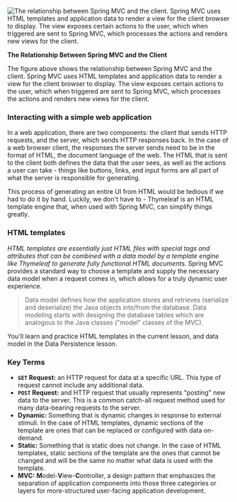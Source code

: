 ![The relationship between Spring MVC and the client. Spring MVC uses HTML templates and application data to render a view for the client browser to display. The view exposes certain actions to the user, which when triggered are sent to Spring MVC, which processes the actions and renders new views for the client.](https://video.udacity-data.com/topher/2020/June/5ed974a8_l3-7-big-picture/l3-7-big-picture.png)

**The Relationship Between Spring MVC and the Client**

The figure above shows the relationship between Spring MVC and the client. Spring MVC uses HTML templates and application data to render a view for the client browser to display. The view exposes certain actions to the user, which when triggered are sent to Spring MVC, which processes the actions and renders new views for the client.

### Interacting with a simple web application

In a web application, there are two components: the client that sends HTTP requests, and the server, which sends HTTP responses back. In the case of a web browser client, the responses the server sends need to be in the format of HTML, the document language of the web. The HTML that is sent to the client both defines the data that the user sees, as well as the actions a user can take - things like buttons, links, and input forms are all part of what the server is responsible for generating.

This process of generating an entire UI from HTML would be tedious if we had to do it by hand. Luckily, we don't have to - Thymeleaf is an HTML template engine that, when used with Spring MVC, can simplify things greatly.

### HTML templates

*HTML templates are essentially just HTML files with special tags and attributes that can be combined with a data model by a template engine like Thymeleaf to generate fully functional HTML documents.* Spring MVC provides a standard way to choose a template and supply the necessary data model when a request comes in, which allows for a truly dynamic user experience.

> Data model defines how the application stores and retrieves (serialize and deserialize) the Java objects into/from the database. Data modeling starts with designing the database tables which are analogous to the Java classes ("model" classes of the MVC).

You'll learn and practice HTML templates in the current lesson, and data model in the Data Persistence lesson.

### Key Terms

- **`GET` Request:** an HTTP request for data at a specific URL. This type of request cannot include any additional data.
- **`POST` Request:** and HTTP request that usually represents "posting" new data to the server. This is a common catch-all request method used for many data-bearing requests to the server.
- **Dynamic:** Something that is dynamic changes in response to external stimuli. In the case of HTML templates, dynamic sections of the template are ones that can be replaced or configured with data on-demand.
- **Static:** Something that is static does not change. In the case of HTML templates, static sections of the template are the ones that cannot be changed and will be the same no matter what data is used with the template.
- **MVC:** **M**odel-**V**iew-**C**ontroller, a design pattern that emphasizes the separation of application components into those three categories or layers for more-structured user-facing application development.
